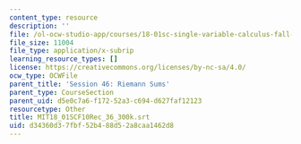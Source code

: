 ```yaml
---
content_type: resource
description: ''
file: /ol-ocw-studio-app/courses/18-01sc-single-variable-calculus-fall-2010/d34360d37fbf52b488d52a8caa1462d8_MIT18_01SCF10Rec_36_300k.vtt
file_size: 11004
file_type: application/x-subrip
learning_resource_types: []
license: https://creativecommons.org/licenses/by-nc-sa/4.0/
ocw_type: OCWFile
parent_title: 'Session 46: Riemann Sums'
parent_type: CourseSection
parent_uid: d5e0c7a6-f172-52a3-c694-d627faf12123
resourcetype: Other
title: MIT18_01SCF10Rec_36_300k.srt
uid: d34360d3-7fbf-52b4-88d5-2a8caa1462d8
---
```

